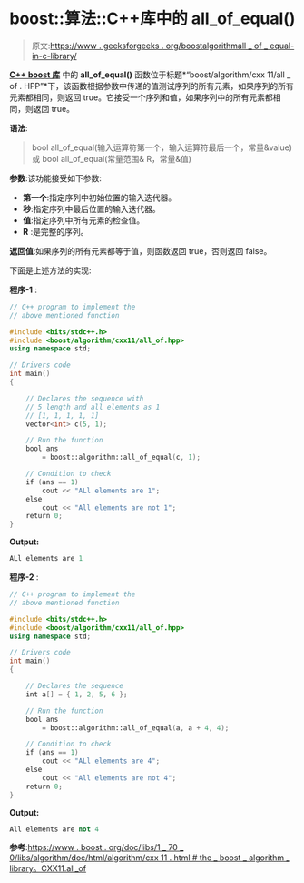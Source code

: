 # boost::算法::C++库中的 all_of_equal()

> 原文:[https://www . geeksforgeeks . org/boostalgorithmall _ of _ equal-in-c-library/](https://www.geeksforgeeks.org/boostalgorithmall_of_equal-in-c-library/)

**[C++ boost 库](https://www.geeksforgeeks.org/advanced-c-boost-library/)** 中的 **all_of_equal()** 函数位于标题*“boost/algorithm/cxx 11/all _ of . HPP”*下，该函数根据参数中传递的值测试序列的所有元素，如果序列的所有元素都相同，则返回 true。它接受一个序列和值，如果序列中的所有元素都相同，则返回 true。

**语法**:

> bool all_of_equal(输入运算符第一个，输入运算符最后一个，常量&value)
> 或
> bool all_of_equal(常量范围& R，常量&值)

**参数**:该功能接受如下参数:

*   **第一个**:指定序列中初始位置的输入迭代器。
*   **秒**:指定序列中最后位置的输入迭代器。
*   **值**:指定序列中所有元素的检查值。
*   **R** :是完整的序列。

**返回值**:如果序列的所有元素都等于值，则函数返回 true，否则返回 false。

下面是上述方法的实现:

**程序-1** :

```cpp
// C++ program to implement the
// above mentioned function

#include <bits/stdc++.h>
#include <boost/algorithm/cxx11/all_of.hpp>
using namespace std;

// Drivers code
int main()
{

    // Declares the sequence with
    // 5 length and all elements as 1
    // [1, 1, 1, 1, 1]
    vector<int> c(5, 1);

    // Run the function
    bool ans
        = boost::algorithm::all_of_equal(c, 1);

    // Condition to check
    if (ans == 1)
        cout << "ALl elements are 1";
    else
        cout << "All elements are not 1";
    return 0;
}
```

**Output:**

```cpp
ALl elements are 1

```

**程序-2** :

```cpp
// C++ program to implement the
// above mentioned function

#include <bits/stdc++.h>
#include <boost/algorithm/cxx11/all_of.hpp>
using namespace std;

// Drivers code
int main()
{

    // Declares the sequence
    int a[] = { 1, 2, 5, 6 };

    // Run the function
    bool ans
        = boost::algorithm::all_of_equal(a, a + 4, 4);

    // Condition to check
    if (ans == 1)
        cout << "ALl elements are 4";
    else
        cout << "All elements are not 4";
    return 0;
}
```

**Output:**

```cpp
All elements are not 4

```

**参考**:[https://www . boost . org/doc/libs/1 _ 70 _ 0/libs/algorithm/doc/html/algorithm/cxx 11 . html # the _ boost _ algorithm _ library。CXX11.all_of](https://www.boost.org/doc/libs/1_70_0/libs/algorithm/doc/html/algorithm/CXX11.html#the_boost_algorithm_library.CXX11.all_of)